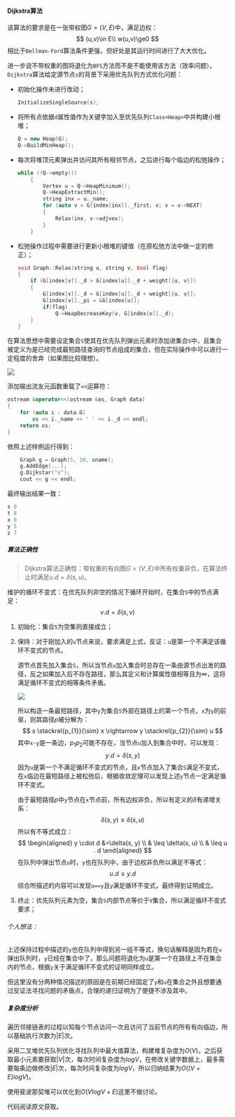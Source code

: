 #### Dijkstra算法

该算法的要求是在一张带权图$G=(V,E)$中，满足边权：
$$
(u,v)\in E\\
w(u,v)\ge0
$$
相比于`Bellman-Ford`算法条件更强，但好处是其运行时间进行了大大优化。

进一步说不带权重的图将退化为`BFS`方法而不是不能使用该方法（效率问题）。`Dijkstra`算法给定源节点`s`的背景下采用优先队列方式优化问题：

- 初始化操作未进行改动；

  ```cpp
  InitializeSingleSource(s);
  ```

- 将所有点依据`d`属性值作为关键字加入至优先队列`Class<Heap>`中并构建小根堆；

  ```cpp
  Q = new Heap(G);
  Q->BuildMinHeap();
  ```

- 每次将堆顶元素弹出并访问其所有相邻节点，之后进行每个临边的松弛操作；

  ```cpp
  while (!Q->empty())
      {
          Vertex u = Q->HeapMinimum();
          Q->HeapExtractMin();
          string inx = u._name;
          for (auto v = G[index[inx]]._first; v; v = v->NEXT)
          {
              Relax(inx, v->adjvex);
          }
      }
  ```

- 松弛操作过程中需要进行更新小根堆的键值（在原松弛方法中做一定的修正）；

  ```cpp
  void Graph::Relax(string u, string v, bool flag)
  {
      if (G[index[v]]._d > G[index[u]]._d + weight[{u, v}])
      {
          G[index[v]]._d = G[index[u]]._d + weight[{u, v}];
          G[index[v]]._pi = &G[index[u]];
          if(flag)
              Q->HeapDecreaseKey(v, G[index[v]]._d);
      }
  }
  ```

在算法思想中需要设定集合`S`使其在优先队列弹出元素时添加进集合`S`中，且集合被定义为是已经完成最短路径查询的节点组成的集合，但在实际操作中可以进行一定程度的舍弃（如果图比较理想）。

![](C:\Users\SSW\Desktop\22222222222222222222222222222222.png)

添加输出流友元函数重载了`<<`运算符：

```cpp
ostream &operator<<(ostream &os, Graph data)
{
    for (auto i : data.G)
        os << i._name << ' ' << i._d << endl;
    return os;
}
```

依照上述样例运行得到：

```cpp
    Graph g = Graph(5, 10, sname);
    g.AddEdge(...);
    g.Dijkstar("s");
    cout << g << endl;
```

最终输出结果一致：

```cpp
s 0
t 8
x 9
y 5
z 7
```

##### 算法正确性

> Dijkstra算法正确性：带权重的有向图$G=(V,E)$中所有权重非负，在算法终止时满足$u.d=\delta(s,u)$。

维护的循环不变式：在优先队列非空的情况下循环开始时，在集合`S`中的节点满足：
$$
v.d= \delta(s,v)
$$

1. 初始化：集合`S`为空集则直接成立；

2. 保持：对于刚加入的`u`节点来说，要求满足上式，反证：`u`是第一个不满足该循环不变式的节点。

   源节点首先加入集合`S`，所以当节点`u`加入集合时总存在一条由源节点出发的路径，反之如果加入后不存在路径，那么其定义和计算属性值相等且为$\infty$，这将满足循环不变式的相等条件矛盾。

   ![](C:\Users\SSW\Desktop\111111111111111111111.png)

   所以构造一条最短路径，其中`y`为集合`S`外部在路径上的第一个节点，`x`为`y`的前驱，则其路径$p$被分解为：
   $$
   s \stackrel{p_{1}}{\sim} x \rightarrow y \stackrel{p_{2}}{\sim} u
   $$
   其中`x-y`是一条边，$p_1p_2$可能不存在，当节点`u`加入到集合中时，可以发现：
   $$
   y.d=\delta(s,y)
   $$
   因为`u`是第一个不满足循环不变式的节点，且`x`节点加入了集合`S`满足不变式，在`x`临边在最短路径上被松弛后，根据收敛定理可以发现上述`y`节点一定满足循环不变式。

   由于最短路径$p$中`y`节点在`x`节点前，所有边权非负，所以有定义的$\delta$有递增关系：
   $$
   \delta(s,y)\le\delta(s,u)
   $$
   所以有不等式成立：
   $$
   \begin{aligned}
   y \cdot d &=\delta(s, y) \\
   & \leq \delta(s, u) \\
   & \leq u . d
   \end{aligned}
   $$
   在队列中弹出节点`u`时，`y`也在队列中，由于边权非负所以满足不等式：
   $$
   u.d\le y.d
   $$
   综合所描述的内容可以发现`u==y`且`y`满足循环不变式，最终得到证明成立。

3. 终止：优先队列元素为空，集合`S`内部节点等价于`V`集合，所以满足循环不变式要求；

###### 个人想法：

上述保持过程中描述的`y`也在队列中得到另一组不等式，换句话解释是因为若在`u`弹出队列时，`y`已经在集合中了，那么问题将退化为`u`是第一个在路径上不在集合内的节点，根据`y`关于满足循环不变式的证明同样成立。

但这里没有分两种情况描述的原因是在前期已经固定了`y`和`u`在集合之外且想要通过反证法寻找问题的矛盾点，合理的递归证明为了便捷不涉及其中。

##### 复杂度分析

遍历邻接链表的过程以知每个节点访问一次且访问了当前节点的所有有向临边，所以基础执行次数为$|E|$次。

采用二叉堆优先队列优化寻找队列中最大值算法，构建堆复杂度为$O(V)$，之后获取最小元素要获取$|V|$次，每次时间复杂度为$logV$，在修改关键字数据上，最多需要每条边做修改$|E|$次，每次时间复杂度为$logV$，所以归纳结果为$O((V+E)logV)$。

使用斐波那契堆可以优化到$O(VlogV+E)$这里不做讨论。

代码阅读原文获取。